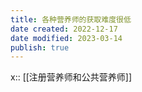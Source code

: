 ```yaml
---
title: 各种营养师的获取难度很低
date created: 2022-12-17
date modified: 2023-03-14
publish: true
---
```


x:: [[注册营养师和公共营养师]]
